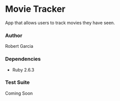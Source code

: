 # Movie Tracker

App that allows users to track movies they have seen.

### Author

Robert Garcia

### Dependencies

* Ruby 2.6.3

### Test Suite

Coming Soon
